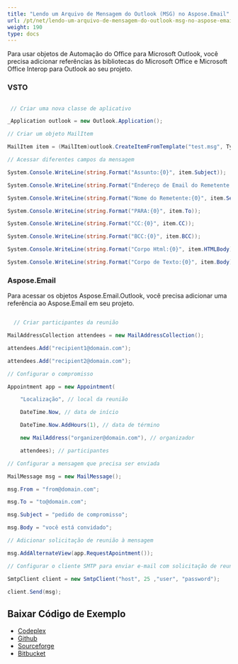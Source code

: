 ```yaml
---
title: "Lendo um Arquivo de Mensagem do Outlook (MSG) no Aspose.Email"
url: /pt/net/lendo-um-arquivo-de-mensagem-do-outlook-msg-no-aspose-email/
weight: 190
type: docs
---
```


Para usar objetos de Automação do Office para Microsoft Outlook, você precisa adicionar referências às bibliotecas do Microsoft Office e Microsoft Office Interop para Outlook ao seu projeto.  
### **VSTO**  
``` cs  

 // Criar uma nova classe de aplicativo  

_Application outlook = new Outlook.Application();  

// Criar um objeto MailItem  

MailItem item = (MailItem)outlook.CreateItemFromTemplate("test.msg", Type.Missing);  

// Acessar diferentes campos da mensagem  

System.Console.WriteLine(string.Format("Assunto:{0}", item.Subject));  

System.Console.WriteLine(string.Format("Endereço de Email do Remetente:{0}", item.SenderEmailAddress));  

System.Console.WriteLine(string.Format("Nome do Remetente:{0}", item.SenderName));  

System.Console.WriteLine(string.Format("PARA:{0}", item.To));  

System.Console.WriteLine(string.Format("CC:{0}", item.CC));  

System.Console.WriteLine(string.Format("BCC:{0}", item.BCC));  

System.Console.WriteLine(string.Format("Corpo Html:{0}", item.HTMLBody));  

System.Console.WriteLine(string.Format("Corpo de Texto:{0}", item.Body));  

```  
### **Aspose.Email**  
Para acessar os objetos Aspose.Email.Outlook, você precisa adicionar uma referência ao Aspose.Email em seu projeto.  

``` cs  

  // Criar participantes da reunião  

MailAddressCollection attendees = new MailAddressCollection();  

attendees.Add("recipient1@domain.com");  

attendees.Add("recipient2@domain.com");  

// Configurar o compromisso  

Appointment app = new Appointment(  

    "Localização", // local da reunião  

    DateTime.Now, // data de início  

    DateTime.Now.AddHours(1), // data de término  

    new MailAddress("organizer@domain.com"), // organizador  

    attendees); // participantes  

// Configurar a mensagem que precisa ser enviada  

MailMessage msg = new MailMessage();  

msg.From = "from@domain.com";  

msg.To = "to@domain.com";  

msg.Subject = "pedido de compromisso";  

msg.Body = "você está convidado";  

// Adicionar solicitação de reunião à mensagem  

msg.AddAlternateView(app.RequestApointment());  

// Configurar o cliente SMTP para enviar e-mail com solicitação de reunião  

SmtpClient client = new SmtpClient("host", 25 ,"user", "password");  

client.Send(msg);  

```  
## **Baixar Código de Exemplo**  
- [Codeplex](https://asposevsto.codeplex.com/downloads/get/772943)  
- [Github](https://github.com/asposemarketplace/Aspose_for_VSTO/releases/download/5/Reading.an.Outlook.Message.MSG.File.Aspose.Email.zip)  
- [Sourceforge](http://goo.gl/TpCQPp)  
- [Bitbucket](https://bitbucket.org/asposemarketplace/aspose-for-vsto/downloads/Reading%20an%20Outlook%20Message%20\(MSG\)%20File%20\(Aspose.Email\).zip)  